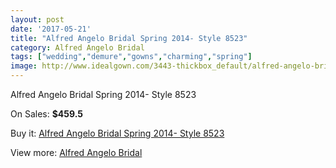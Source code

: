 ```yaml
---
layout: post
date: '2017-05-21'
title: "Alfred Angelo Bridal Spring 2014- Style 8523"
category: Alfred Angelo Bridal
tags: ["wedding","demure","gowns","charming","spring"]
image: http://www.idealgown.com/3443-thickbox_default/alfred-angelo-bridal-spring-2014-style-8523.jpg
---
```

Alfred Angelo Bridal Spring 2014- Style 8523

On Sales: **$459.5**
<a href="https://www.idealgown.com/en/alfred-angelo-bridal/1646-alfred-angelo-bridal-spring-2014-style-8523.html"><amp-img layout="responsive" width="600" height="600" src="//www.idealgown.com/3443-thickbox_default/alfred-angelo-bridal-spring-2014-style-8523.jpg" alt="Alfred Angelo Bridal Spring 2014- Style 8523 0" /></a>
<a href="https://www.idealgown.com/en/alfred-angelo-bridal/1646-alfred-angelo-bridal-spring-2014-style-8523.html"><amp-img layout="responsive" width="600" height="600" src="//www.idealgown.com/3444-thickbox_default/alfred-angelo-bridal-spring-2014-style-8523.jpg" alt="Alfred Angelo Bridal Spring 2014- Style 8523 1" /></a>

Buy it: [Alfred Angelo Bridal Spring 2014- Style 8523](https://www.idealgown.com/en/alfred-angelo-bridal/1646-alfred-angelo-bridal-spring-2014-style-8523.html "Alfred Angelo Bridal Spring 2014- Style 8523")

View more: [Alfred Angelo Bridal](https://www.idealgown.com/en/28-alfred-angelo-bridal "Alfred Angelo Bridal")
